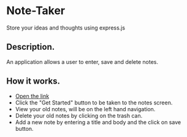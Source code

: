 # Note-Taker
Store your ideas and thoughts using express.js

## Description.
An application allows a user to enter, save and delete notes.

## How it works.
* [Open the link]()
* Click the "Get Started" button to be taken to the notes screen.
* View your old notes, will be on the left hand navigation.
* Delete your old notes by clicking on the trash can.
* Add a new note by entering a title and body and the click on save button.
